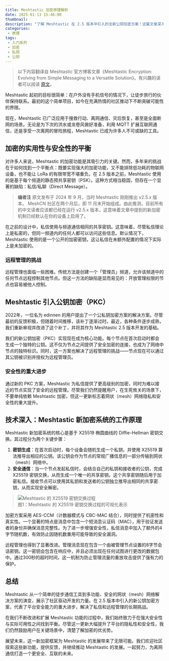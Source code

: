 ```yaml
---
title: Meshtastic 加密原理解析
date: 2025-01-13 15:46:00
thumbnail: 
description: "了解 Meshtastic 在 2.5 版本中引入的全新公钥加密方案！这篇文章深入解析了如何通过强大的加密技术提升私信隐私与远程管理的安全性，同时展现了 Meshtastic 从简单通信工具到多功能网状（mesh）网络解决方案的演变过程。让我们一同探索这次技术革新背后的细节吧！"
categories:
 - 原理
tags:
 - 入门系列
 - 加密
 - 私钥
 - 公钥
---
```


> 以下内容翻译自 Meshtastic 官方博客文章《Meshtastic Encryption: Evolving from Simple Messaging to a Versatile Solution》。有兴趣的读者可以阅读 [原文](https://meshtastic.org/blog/introducing-new-public-key-cryptography-in-v2_5/)。

Meshtastic 起初的目标很简单：在户外没有手机信号的情况下，让徒步旅行的伙伴保持联系。最初的这个简单项目，如今在充满热情的社区推动下不断突破可能性的界限。

现在，Meshtastic 已广泛应用于搜救行动、离网通信、灾后恢复，甚至是全面断网的场景。无论是为下次的洪水或龙卷风做好准备，利用 MQTT 扩展互联网通信，还是享受一次离网的冒险旅程，Meshtastic 已成为许多人不可或缺的工具。

## 加密的实用性与安全性的平衡

对许多人来说，Meshtastic 的加密功能是其吸引力的关键。然而，多年来的挑战在于如何找到一个平衡点：既要实现强大的加密功能，又不能排除低功耗的物联网设备，也不能让 LoRa 的有限带宽不堪重负。在 2.5 版本之前，Meshtastic 使用的是基于每个频道的静态预共享密钥（PSK）。这种方式相当稳固，但存在一个显著的缺陷：私信/私聊（Direct Message）。

> **编者注**
> 原文发布于 2024 年 9 月，当时 Meshtastic 刚刚推出 v2.5.x 版本。
> MeshCN 社区在两个月后，即 11 月末开始组成。由此推测，目前所有的中文读者应该都已经在运行 v2.5.x 版本，这意味着文章中提到的新加密机制已经默认在你的设备上启用了。

在之前的设计中，私信使用与频道通信相同的共享密钥。这意味着，尽管私信理论上是私密的，但同一频道内的任何人都可以访问这些信息。默认情况下，Meshtastic 使用的是一个公开的加密密钥，这让私信在未额外配置的情况下实际上是未加密的。

### 远程管理的挑战

远程管理也面临一些困难。传统方法是创建一个「管理员」频道，允许该频道中的任何节点远程控制其他节点。但这一方法的缺陷是显而易见的：开放管理权限的节点也容易被他人控制。

## Meshtastic 引入公钥加密（PKC）

2022年，一位名为 edinnen 的用户提出了一个公私钥加密方案的解决方案。尽管最初的反馈积极，但随着时间推移，该补丁逐渐过时。最近，各种条件逐步成熟，我们重新审视并改进了这个补丁，并将其作为 Meshtastic 2.5 版本开发的基础。

我们的新公钥加密（PKC）实现现在成为核心功能。每个节点在首次启动时都会生成一个独特的公钥。这不仅为节点之间提供了安全加密的连接，也成为了网络中节点的独特标识。同时，这一方案也解决了远程管理的挑战——节点现在可以通过其公钥被识别并授权为远程管理员。

### 安全性的重大进步

通过新的 PKC 方案，Meshtastic 为私信提供了更高级别的加密，同时为难以接近的节点实现了安全的远程管理。尽管我们仍然提醒用户，在生死攸关的场景下，不要单纯依赖 Meshtastic 加密，但这一更新标志着网状（mesh）网络隐私和安全性的重大提升。

## 技术深入：Meshtastic 新加密系统的工作原理

Meshtastic 新加密系统的核心是基于 X25519 椭圆曲线的 Diffie-Hellman 密钥交换。其过程分为两个关键步骤：

1. **密钥生成**：在首次启动时，每个设备会随机生成一个私钥，并使用 X25519 算法推导出相应的公钥。该公钥会作为节点的常规广播信息的一部分传输到网状（mesh）网络中。
2. **安全通信**：当一个节点发起私信时，会结合自己的私钥和接收者的公钥，完成 X25519 密钥交换，从而生成一个唯一的共享密钥。这个共享密钥随后用于加密私信。接收节点可以使用其私钥和发送者的公钥独立推导出相同的共享密钥，从而实现安全解密。

> ![Meshtastic 的 X25519 密钥交换过程](https://meshtastic.org/assets/images/Meshtastic_PKC_ECDH-50c64fd014bcae6f91c1190b462eb90f.png)  
> 图1：Meshtastic 的 X25519 密钥交换过程的可视化表示

加密方案采用 AES-CCM（计数器模式与 CBC-MAC 结合），同时提供了机密性和真实性。一个显著的特点是消息中包含一个短消息认证码（MAC），用于验证发送者的身份并确保消息完整性。为了进一步增强安全性，私信消息中加入了额外的4字节随机数，有效防止因随机数重用可能导致的安全漏洞。

远程管理也得到了显著改进。管理消息现在包含一个由被管理节点设置的8字节会话密钥。这一密钥会包含在响应中，并且必须出现在任何试图进行更改的数据包中。通过300秒的超时时间，这一机制为防止管理流量的重放攻击提供了强有力的保护。

## 总结

Meshtastic 从一个简单的徒步通信工具到多功能、安全的网状（mesh）网络解决方案的演变，展示了社区驱动开发的力量。在 2.5 版本中引入的新公钥加密方案，代表了平台安全能力的重大进步，解决了私信和远程管理的长期挑战。

在我们不断改进和扩展 Meshtastic 功能的过程中，我们始终致力于在强大安全性与实际可用性之间找到平衡。尽管这一更新大幅提升了平台的隐私性和安全性，我们仍然鼓励用户在关键场景中，清楚了解加密的优劣势。

展望未来，这一新加密框架为 Meshtastic 的发展带来了无限可能。我们欢迎社区探索这些新功能，提供反馈，并继续推动 Meshtastic 的发展。一起努力，为离网通信打造一个更安全、互联的未来。